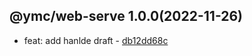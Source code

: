 <a name="1.0.0">

## @ymc/web-serve 1.0.0(2022-11-26)</a> 
- feat: add hanlde draft - [db12dd68c](https://github.com/ymc-github/js-idea/commit/cdb12dd68ceca39fe97a5b2635cff57e6983eeb7 "feat(core): add hanlde draft&#10;&#10;export instance and factory&#10;export instance as default&#10;&#10;generated by ymc@robot")